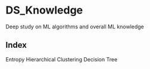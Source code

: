 # DS_Knowledge
Deep study on ML algorithms and overall ML knowledge

## Index
Entropy
Hierarchical Clustering
Decision Tree
